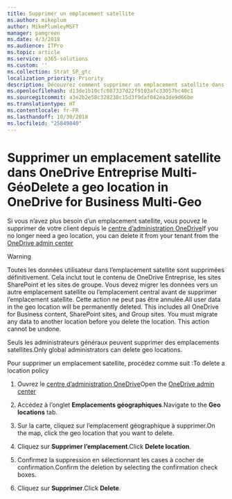 ```yaml
---
title: Supprimer un emplacement satellite
ms.author: mikeplum
author: MikePlumleyMSFT
manager: pamgreen
ms.date: 4/3/2018
ms.audience: ITPro
ms.topic: article
ms.service: o365-solutions
ms.custom: ''
ms.collection: Strat_SP_gtc
localization_priority: Priority
description: Découvrez comment supprimer un emplacement satellite dans OneDrive Entreprise Multi-Géo.
ms.openlocfilehash: d13de1b10cfc087337d22f9103afc33057bc40c1
ms.sourcegitcommit: a3e2b2e58c328238c15d3f9daf042ea3de9d66be
ms.translationtype: HT
ms.contentlocale: fr-FR
ms.lasthandoff: 10/30/2018
ms.locfileid: "25849840"
---
```

# <a name="delete-a-satellite-location-in-onedrive-for-business-multi-geo"></a><span data-ttu-id="03aba-103">Supprimer un emplacement satellite dans OneDrive Entreprise Multi-Géo</span><span class="sxs-lookup"><span data-stu-id="03aba-103">Delete a geo location in OneDrive for Business Multi-Geo</span></span>

<span data-ttu-id="03aba-104">Si vous n’avez plus besoin d’un emplacement satellite, vous pouvez le supprimer de votre client depuis le [centre d’administration OneDrive](https://admin.onedrive.com)</span><span class="sxs-lookup"><span data-stu-id="03aba-104">If you no longer need a geo location, you can delete it from your tenant from the [OneDrive admin center](https://admin.onedrive.com)</span></span>

> [!WARNING]
> <span data-ttu-id="03aba-p101">Toutes les données utilisateur dans l’emplacement satellite sont supprimées définitivement. Cela inclut tout le contenu de OneDrive Entreprise, les sites SharePoint et les sites de groupe. Vous devez migrer les données vers un autre emplacement satellite ou l’emplacement central avant de supprimer l’emplacement satellite. Cette action ne peut pas être annulée.</span><span class="sxs-lookup"><span data-stu-id="03aba-p101">All user data in the geo location will be permanently deleted. This includes all OneDrive for Business content, SharePoint sites, and Group sites. You must migrate any data to another location before you delete the location. This action cannot be undone.</span></span>

<span data-ttu-id="03aba-109">Seuls les administrateurs généraux peuvent supprimer des emplacements satellites.</span><span class="sxs-lookup"><span data-stu-id="03aba-109">Only global administrators can delete geo locations.</span></span>

<span data-ttu-id="03aba-110">Pour supprimer un emplacement satellite, procédez comme suit :</span><span class="sxs-lookup"><span data-stu-id="03aba-110">To delete a location policy</span></span>

1. <span data-ttu-id="03aba-111">Ouvrez le [centre d’administration OneDrive](https://admin.onedrive.com)</span><span class="sxs-lookup"><span data-stu-id="03aba-111">Open the [OneDrive admin center](https://admin.onedrive.com)</span></span>

2. <span data-ttu-id="03aba-112">Accédez à l’onglet **Emplacements géographiques**.</span><span class="sxs-lookup"><span data-stu-id="03aba-112">Navigate to the **Geo locations** tab.</span></span>

3. <span data-ttu-id="03aba-113">Sur la carte, cliquez sur l’emplacement géographique à supprimer.</span><span class="sxs-lookup"><span data-stu-id="03aba-113">On the map, click the geo location that you want to delete.</span></span>

4. <span data-ttu-id="03aba-114">Cliquez sur **Supprimer l’emplacement**.</span><span class="sxs-lookup"><span data-stu-id="03aba-114">Click **Delete location**.</span></span>

5. <span data-ttu-id="03aba-115">Confirmez la suppression en sélectionnant les cases à cocher de confirmation.</span><span class="sxs-lookup"><span data-stu-id="03aba-115">Confirm the deletion by selecting the confirmation check boxes.</span></span>

6. <span data-ttu-id="03aba-116">Cliquez sur **Supprimer**.</span><span class="sxs-lookup"><span data-stu-id="03aba-116">Click **Delete**.</span></span>



